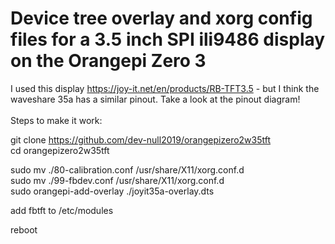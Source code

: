 # Device tree overlay and xorg config files for a 3.5 inch SPI ili9486 display on the Orangepi Zero 3

I used this display https://joy-it.net/en/products/RB-TFT3.5 - but I think the waveshare 35a has a similar pinout. Take a look at the pinout diagram! </br>
</br>
Steps to make it work:

git clone https://github.com/dev-null2019/orangepizero2w35tft</br>
cd orangepizero2w35tft</br>

sudo mv ./80-calibration.conf /usr/share/X11/xorg.conf.d </br>
sudo mv ./99-fbdev.conf /usr/share/X11/xorg.conf.d</br>
sudo orangepi-add-overlay ./joyit35a-overlay.dts</br>

add fbtft to /etc/modules</br>

reboot
